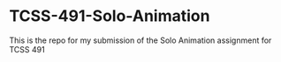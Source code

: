 # TCSS-491-Solo-Animation
This is the repo for my submission of the Solo Animation assignment for TCSS 491

